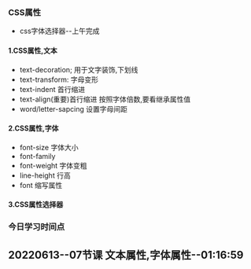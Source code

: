 

### CSS属性

* css字体选择器--上午完成



#### 1.CSS属性,文本

* text-decoration;  用于文字装饰,下划线
* text-transform: 字母变形
* text-indent 首行缩进   
* text-align(重要)首行缩进    按照字体倍数,要看继承属性值
* word/letter-sapcing  设置字母间距



#### 2.CSS属性,字体

* font-size 字体大小
* font-family 
* font-weight 字体变粗
* line-height 行高
* font 缩写属性



#### 3.CSS属性选择器





###  今日学习时间点

## 20220613--07节课 文本属性,字体属性--01:16:59

